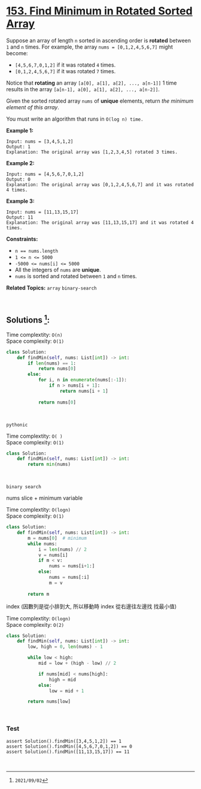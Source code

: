 # [153. Find Minimum in Rotated Sorted Array](https://leetcode.com/problems/find-minimum-in-rotated-sorted-array)

Suppose an array of length `n` sorted in ascending order is **rotated** between `1` and `n` times. For example, the array `nums = [0,1,2,4,5,6,7]` might become:

  * `[4,5,6,7,0,1,2]` if it was rotated `4` times.
  * `[0,1,2,4,5,6,7]` if it was rotated `7` times.

Notice that **rotating** an array `[a[0], a[1], a[2], ..., a[n-1]]` 1 time results in the array `[a[n-1], a[0], a[1], a[2], ..., a[n-2]]`.

Given the sorted rotated array `nums` of **unique** elements, return _the minimum element of this array_.

You must write an algorithm that runs in `O(log n) time.`



**Example 1:**

    Input: nums = [3,4,5,1,2]
    Output: 1
    Explanation: The original array was [1,2,3,4,5] rotated 3 times.


**Example 2:**

    Input: nums = [4,5,6,7,0,1,2]
    Output: 0
    Explanation: The original array was [0,1,2,4,5,6,7] and it was rotated 4 times.


**Example 3:**

    Input: nums = [11,13,15,17]
    Output: 11
    Explanation: The original array was [11,13,15,17] and it was rotated 4 times. 




**Constraints:**

  * `n == nums.length`
  * `1 <= n <= 5000`
  * `-5000 <= nums[i] <= 5000`
  * All the integers of `nums` are **unique**.
  * `nums` is sorted and rotated between `1` and `n` times.



**Related Topics:** `array` `binary-search`

<br>

## Solutions [^2]:

Time complextity: `O(n)` <br>
Space complexity: `O(1)`

```python
class Solution:
    def findMin(self, nums: List[int]) -> int:
        if len(nums) == 1:
            return nums[0]
        else:
            for i, n in enumerate(nums[:-1]):
                if n > nums[i + 1]:
                    return nums[i + 1]
                
            return nums[0]
```

<br>

`pythonic`

Time complextity: `O( )` <br>
Space complexity: `O(1)`

```python
class Solution:
    def findMin(self, nums: List[int]) -> int:
        return min(nums)
```

<br>

`binary search`

nums slice + minimum variable

Time complextity: `O(logn)` <br>
Space complexity: `O(1)`

```python
class Solution:
    def findMin(self, nums: List[int]) -> int:
        m = nums[0]  # minimum
        while nums:
            i = len(nums) // 2
            v = nums[i]
            if m < v:
                nums = nums[i+1:]
            else:
                nums = nums[:i]
                m = v
                
        return m
```

index (因數列是從小排到大, 所以移動時 index 從右邊往左邊找 找最小值)

Time complextity: `O(logn)` <br>
Space complexity: `O(2)`

```python
class Solution:
    def findMin(self, nums: List[int]) -> int:
        low, high = 0, len(nums) - 1

        while low < high:
            mid = low + (high - low) // 2

            if nums[mid] < nums[high]:
                high = mid
            else:
                low = mid + 1

        return nums[low]
```

<br>

### Test

```
assert Solution().findMin([3,4,5,1,2]) == 1
assert Solution().findMin([4,5,6,7,0,1,2]) == 0
assert Solution().findMin([11,13,15,17]) == 11
```

<br>

[^1]: `2021/09/01`
[^2]: `2021/09/02`

